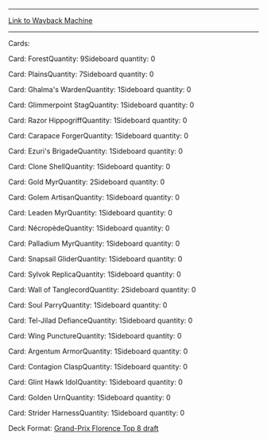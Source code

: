 
---
[Link to Wayback Machine](https://web.archive.org/web/20150719075747/http://magic.wizards.com/en/articles/decks/anders-melin-grand-prix-florence-2010-2015-01-22)

[_metadata_:generator]:- "Drupal 7 (http://drupal.org)"
[_metadata_:node]:- "336556"
[_metadata_:publish_date]:- "2015-01-22"
[_metadata_:source]:- "article"
[_metadata_:title]:- "Anders Melin - Grand Prix Florence 2010"
[_metadata_:wayback_capture_timestamp]:- "2015-07-19 07:57:47"
[_metadata_:wayback_raw_url]:- "https://web.archive.org/web/20150719075747id_/http://magic.wizards.com/en/articles/decks/anders-melin-grand-prix-florence-2010-2015-01-22"
[_metadata_:wayback_url]:- "http://magic.wizards.com/en/articles/decks/anders-melin-grand-prix-florence-2010-2015-01-22"
---





Cards: 

Card: ForestQuantity: 9Sideboard quantity: 0 



Card: PlainsQuantity: 7Sideboard quantity: 0 



Card: Ghalma's WardenQuantity: 1Sideboard quantity: 0 



Card: Glimmerpoint StagQuantity: 1Sideboard quantity: 0 



Card: Razor HippogriffQuantity: 1Sideboard quantity: 0 



Card: Carapace ForgerQuantity: 1Sideboard quantity: 0 



Card: Ezuri's BrigadeQuantity: 1Sideboard quantity: 0 



Card: Clone ShellQuantity: 1Sideboard quantity: 0 



Card: Gold MyrQuantity: 2Sideboard quantity: 0 



Card: Golem ArtisanQuantity: 1Sideboard quantity: 0 



Card: Leaden MyrQuantity: 1Sideboard quantity: 0 



Card: NécropèdeQuantity: 1Sideboard quantity: 0 



Card: Palladium MyrQuantity: 1Sideboard quantity: 0 



Card: Snapsail GliderQuantity: 1Sideboard quantity: 0 



Card: Sylvok ReplicaQuantity: 1Sideboard quantity: 0 



Card: Wall of TanglecordQuantity: 2Sideboard quantity: 0 



Card: Soul ParryQuantity: 1Sideboard quantity: 0 



Card: Tel-Jilad DefianceQuantity: 1Sideboard quantity: 0 



Card: Wing PunctureQuantity: 1Sideboard quantity: 0 



Card: Argentum ArmorQuantity: 1Sideboard quantity: 0 



Card: Contagion ClaspQuantity: 1Sideboard quantity: 0 



Card: Glint Hawk IdolQuantity: 1Sideboard quantity: 0 



Card: Golden UrnQuantity: 1Sideboard quantity: 0 



Card: Strider HarnessQuantity: 1Sideboard quantity: 0 

Deck Format: [Grand-Prix Florence Top 8 draft](/en/deck-format/grand-prix-florence-top-8-draft)


 

 
